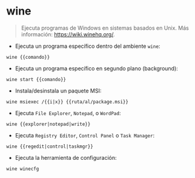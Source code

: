 # wine

> Ejecuta programas de Windows en sistemas basados en Unix.
> Más información: <https://wiki.winehq.org/>.

- Ejecuta un programa específico dentro del ambiente `wine`:

`wine {{comando}}`

- Ejecuta un programa específico en segundo plano (background):

`wine start {{comando}}`

- Instala/desinstala un paquete MSI:

`wine msiexec /{{i|x}} {{ruta/al/package.msi}}`

- Ejecuta `File Explorer`, `Notepad`, o `WordPad`:

`wine {{explorer|notepad|write}}`

- Ejecuta `Registry Editor`, `Control Panel` o `Task Manager`:

`wine {{regedit|control|taskmgr}}`

- Ejecuta la herramienta de configuración:

`wine winecfg`
